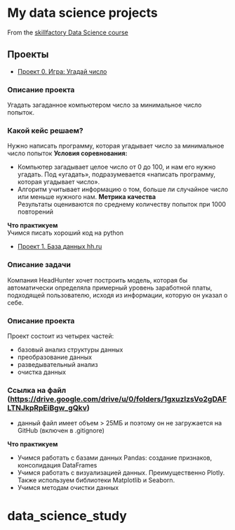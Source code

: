 
# My data science projects
From the [skillfactory Data Science course](https://skillfactory.ru/data-scientist)

## Проекты

* [Проект 0. Игра: Угадай число](https://github.com/olgavekov/data_science_study/tree/project_0)

### Описание проекта    
Угадать загаданное компьютером число за минимальное число попыток.

### Какой кейс решаем?    
Нужно написать программу, которая угадывает число за минимальное число попыток
**Условия соревнования:**  
- Компьютер загадывает целое число от 0 до 100, и нам его нужно угадать. Под «угадать», подразумевается «написать программу, которая угадывает число».
- Алгоритм учитывает информацию о том, больше ли случайное число или меньше нужного нам.
**Метрика качества**     
Результаты оцениваются по среднему количеству попыток при 1000 повторений

**Что практикуем**     
Учимся писать хороший код на python


* [Проект 1. База данных hh.ru](https://github.com/olgavekov/data_science_study/blob/Project_1/hh_project.ipynb)

### Описание задачи 
Компания HeadHunter хочет построить модель, которая бы автоматически определяла примерный уровень заработной платы, подходящей пользователю, исходя из информации, которую он указал о себе. 

### Описание проекта 
Проект состоит из четырех частей:
- базовый анализ структуры данных
- преобразование данных
- разведывательный анализ
- очистка данных

### Ссылка на файл (https://drive.google.com/drive/u/0/folders/1gxuzlzsVo2gDAFLTNJkpRpEiBgw_gQkv)
- данный файл имеет объем > 25МБ и поэтому он не загружается на GitHub (включен в .gitignore)

**Что практикуем**     
- Учимся работать с базами данных Pandas: создание признаков, консолидация DataFrames
- Учимся работать с визуализацией данных. Преимущественно Plotly. Также используем библиотеки Matplotlib и Seaborn.
- Учимся методам очистки данных



# data_science_study